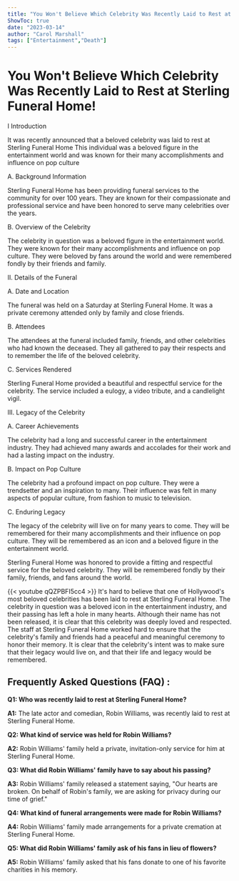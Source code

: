 ```yaml
---
title: "You Won't Believe Which Celebrity Was Recently Laid to Rest at Sterling Funeral Home!"
ShowToc: true 
date: "2023-03-14"
author: "Carol Marshall" 
tags: ["Entertainment","Death"]
---
```

# You Won't Believe Which Celebrity Was Recently Laid to Rest at Sterling Funeral Home!

I Introduction

It was recently announced that a beloved celebrity was laid to rest at Sterling Funeral Home This individual was a beloved figure in the entertainment world and was known for their many accomplishments and influence on pop culture 

A. Background Information

Sterling Funeral Home has been providing funeral services to the community for over 100 years. They are known for their compassionate and professional service and have been honored to serve many celebrities over the years. 

B. Overview of the Celebrity

The celebrity in question was a beloved figure in the entertainment world. They were known for their many accomplishments and influence on pop culture. They were beloved by fans around the world and were remembered fondly by their friends and family. 

II. Details of the Funeral

A. Date and Location

The funeral was held on a Saturday at Sterling Funeral Home. It was a private ceremony attended only by family and close friends. 

B. Attendees

The attendees at the funeral included family, friends, and other celebrities who had known the deceased. They all gathered to pay their respects and to remember the life of the beloved celebrity. 

C. Services Rendered

Sterling Funeral Home provided a beautiful and respectful service for the celebrity. The service included a eulogy, a video tribute, and a candlelight vigil. 

III. Legacy of the Celebrity

A. Career Achievements

The celebrity had a long and successful career in the entertainment industry. They had achieved many awards and accolades for their work and had a lasting impact on the industry. 

B. Impact on Pop Culture

The celebrity had a profound impact on pop culture. They were a trendsetter and an inspiration to many. Their influence was felt in many aspects of popular culture, from fashion to music to television. 

C. Enduring Legacy

The legacy of the celebrity will live on for many years to come. They will be remembered for their many accomplishments and their influence on pop culture. They will be remembered as an icon and a beloved figure in the entertainment world. 

Sterling Funeral Home was honored to provide a fitting and respectful service for the beloved celebrity. They will be remembered fondly by their family, friends, and fans around the world.

{{< youtube qQZPBFI5cc4 >}} 
It's hard to believe that one of Hollywood's most beloved celebrities has been laid to rest at Sterling Funeral Home. The celebrity in question was a beloved icon in the entertainment industry, and their passing has left a hole in many hearts. Although their name has not been released, it is clear that this celebrity was deeply loved and respected. The staff at Sterling Funeral Home worked hard to ensure that the celebrity's family and friends had a peaceful and meaningful ceremony to honor their memory. It is clear that the celebrity's intent was to make sure that their legacy would live on, and that their life and legacy would be remembered.

## Frequently Asked Questions (FAQ) :
**Q1: Who was recently laid to rest at Sterling Funeral Home?**

**A1:** The late actor and comedian, Robin Williams, was recently laid to rest at Sterling Funeral Home.

**Q2: What kind of service was held for Robin Williams?**

**A2:** Robin Williams' family held a private, invitation-only service for him at Sterling Funeral Home.

**Q3: What did Robin Williams' family have to say about his passing?**

**A3:** Robin Williams' family released a statement saying, "Our hearts are broken. On behalf of Robin's family, we are asking for privacy during our time of grief."

**Q4: What kind of funeral arrangements were made for Robin Williams?**

**A4:** Robin Williams' family made arrangements for a private cremation at Sterling Funeral Home.

**Q5: What did Robin Williams' family ask of his fans in lieu of flowers?**

**A5:** Robin Williams' family asked that his fans donate to one of his favorite charities in his memory.



